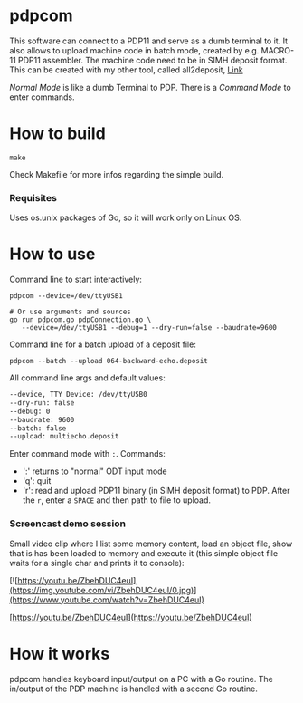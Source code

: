 # pdpcom
This software can connect to a PDP11 and serve as a dumb terminal to it. It also allows to upload 
machine code in batch mode, created by e.g. MACRO-11 PDP11 assembler. 
The machine code need to be in SIMH deposit format. 
This can be created with my other tool, called all2deposit, [Link](../all2deposit)

*Normal Mode* is like a dumb Terminal to PDP. There is a *Command Mode* to enter commands.

# How to build
```shell
make
```
Check Makefile for more infos regarding the simple build.

### Requisites
Uses os.unix packages of Go, so it will work only on Linux OS.

# How to use
Command line to start interactively:
```shell
pdpcom --device=/dev/ttyUSB1

# Or use arguments and sources
go run pdpcom.go pdpConnection.go \
   --device=/dev/ttyUSB1 --debug=1 --dry-run=false --baudrate=9600
```

Command line for a batch upload of a deposit file:
```shell
pdpcom --batch --upload 064-backward-echo.deposit 
```

All command line args and default values:
```bash
--device, TTY Device: /dev/ttyUSB0
--dry-run: false
--debug: 0
--baudrate: 9600
--batch: false
--upload: multiecho.deposit
```

Enter command mode with ```:```. Commands:
* ':' returns to "normal" ODT input mode
* 'q': quit
* 'r': read and upload PDP11 binary (in SIMH deposit format) to PDP. 
  After the ```r```, enter a ```SPACE``` and then path to file to upload.


### Screencast demo session
Small video clip where I list some memory content, load an object file, show that is has been loaded to memory and
execute it (this simple object file waits for a single char and prints it to console):

[![https://youtu.be/ZbehDUC4euI](https://img.youtube.com/vi/ZbehDUC4euI/0.jpg)](https://www.youtube.com/watch?v=ZbehDUC4euI)

[https://youtu.be/ZbehDUC4euI](https://youtu.be/ZbehDUC4euI)


# How it works
pdpcom handles keyboard input/output on a PC with a Go routine.
The in/output of the PDP machine is handled with a second Go routine.
